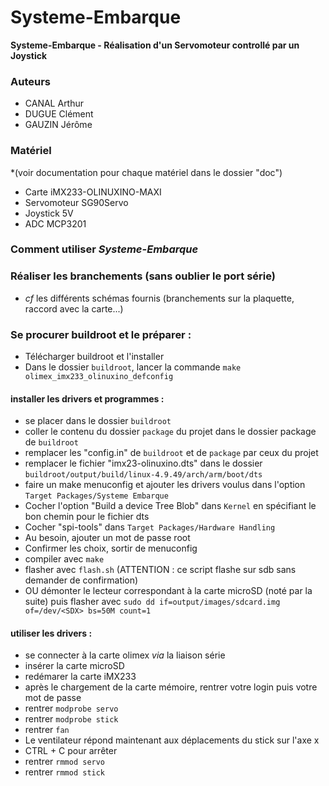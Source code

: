 # Systeme-Embarque

**Systeme-Embarque - Réalisation d'un Servomoteur controllé par un Joystick**

### Auteurs
 - CANAL Arthur
 - DUGUE Clément
 - GAUZIN Jérôme

### Matériel 
*(voir documentation pour chaque matériel dans le dossier "doc")
 - Carte iMX233-OLINUXINO-MAXI
 - Servomoteur SG90Servo
 - Joystick 5V
 - ADC MCP3201


### Comment utiliser *Systeme-Embarque*

### Réaliser les branchements (sans oublier le port série)
 - *cf* les différents schémas fournis (branchements sur la plaquette, raccord avec la carte...)

### Se procurer buildroot et le préparer :
 - Télécharger buildroot et l'installer
 - Dans le dossier `buildroot`, lancer la commande `make olimex_imx233_olinuxino_defconfig`

#### installer les drivers et programmes :
 - se placer dans le dossier `buildroot`
 - coller le contenu du dossier `package` du projet dans le dossier package de `buildroot`
 - remplacer les "config.in" de `buildroot` et de `package` par ceux du projet
 - remplacer le fichier "imx23-olinuxino.dts" dans le dossier `buildroot/output/build/linux-4.9.49/arch/arm/boot/dts`
 - faire un make menuconfig et ajouter les drivers voulus dans l'option `Target Packages/Systeme Embarque`
 - Cocher l'option "Build a device Tree Blob" dans `Kernel` en spécifiant le bon chemin pour le fichier dts
 - Cocher "spi-tools" dans `Target Packages/Hardware Handling`
 - Au besoin, ajouter un mot de passe root
 - Confirmer les choix, sortir de menuconfig
 - compiler avec `make`
 - flasher avec `flash.sh` (ATTENTION : ce script flashe sur sdb sans demander de confirmation)
 - OU démonter le lecteur correspondant à la carte microSD (noté <SDX> par la suite) puis flasher avec `sudo dd if=output/images/sdcard.img of=/dev/<SDX> bs=50M count=1`

#### utiliser les drivers :
 - se connecter à la carte olimex *via* la liaison série
 - insérer la carte microSD
 - redémarer la carte iMX233
 - après le chargement de la carte mémoire, rentrer votre login puis votre mot de passe
 - rentrer `modprobe servo`
 - rentrer `modprobe stick`
 - rentrer `fan`
 - Le ventilateur répond maintenant aux déplacements du stick sur l'axe x
 - CTRL + C pour arrêter
 - rentrer `rmmod servo`
 - rentrer `rmmod stick`

